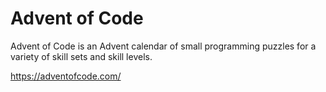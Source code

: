 
# Advent of Code

Advent of Code is an Advent calendar of small programming puzzles for a variety of skill sets and skill levels. 

https://adventofcode.com/

